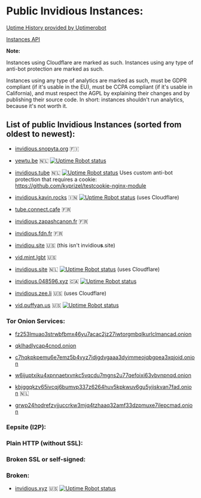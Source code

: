 # Public Invidious Instances:

[Uptime History provided by Uptimerobot](https://uptime.invidio.us/)

[Instances API](https://instances.invidio.us/)


**Note:**

Instances using Cloudflare are marked as such. Instances using any type of anti-bot protection are marked as such.

Instances using any type of analytics are marked as such, must be GDPR compliant (if it's usable in the EU), must be CCPA compliant (if it's usable in California), and must respect the AGPL by explaining their changes and by publishing their source code. In short: instances shouldn't run analytics, because it's not worth it.


## List of public Invidious Instances (sorted from oldest to newest):

* [invidious.snopyta.org](https://invidious.snopyta.org/) 🇫🇮

* [yewtu.be](https://yewtu.be) 🇳🇱 [![Uptime Robot status](https://img.shields.io/uptimerobot/status/m783898765-2a4efa67aa8d1c7be6b1dd9d)](https://status.unixfox.eu/783898765)

* [invidious.tube](https://invidious.tube/) 🇳🇱 [![Uptime Robot status](https://img.shields.io/uptimerobot/status/m785789197-f3d9d125d986bcc9664df1da?style=social)](https://status.invidious.tube)
Uses custom anti-bot protection that requires a cookie: https://github.com/kyprizel/testcookie-nginx-module

* [invidious.kavin.rocks](https://invidious.kavin.rocks) 🇮🇳 [![Uptime Robot status](https://img.shields.io/uptimerobot/status/m786132664-f9fa738fba1c4dc2f7364f71)](https://status.kavin.rocks/786132664) (uses Cloudflare)

* [tube.connect.cafe](https://tube.connect.cafe) 🇫🇷

* [invidious.zapashcanon.fr](https://invidious.zapashcanon.fr) 🇫🇷

* [invidious.fdn.fr](https://invidious.fdn.fr/) :fr:

* [invidiou.site](https://invidiou.site/) 🇺🇸 (this isn't invidiou**s**.site)

* [vid.mint.lgbt](https://vid.mint.lgbt/) 🇺🇸

* [invidious.site](https://invidious.site/) 🇳🇱 [![Uptime Robot status](https://img.shields.io/uptimerobot/status/m785863283-8c8e020f55a036f2fec269d8)](https://status.invidious.site/785863283) (uses Cloudflare)

* [invidious.048596.xyz](https://invidious.048596.xyz/) 🇨🇦 [![Uptime Robot status](https://img.shields.io/uptimerobot/status/m786792286-b5894e4e11c42b8332375076)](https://status.048596.xyz/786792286)

* [invidious.zee.li](https://invidious.zee.li) 🇺🇸 (uses Cloudflare)

* [vid.puffyan.us](https://vid.puffyan.us) 🇺🇸 [![Uptime Robot status](https://img.shields.io/uptimerobot/status/m786947233-1131c3f67b9a20621b1926d3?style=plastic)](https://status.puffyan.us/786947233)

### Tor Onion Services:

* [fz253lmuao3strwbfbmx46yu7acac2jz27iwtorgmbqlkurlclmancad.onion](http://fz253lmuao3strwbfbmx46yu7acac2jz27iwtorgmbqlkurlclmancad.onion/)

* [qklhadlycap4cnod.onion](http://qklhadlycap4cnod.onion/)

* [c7hqkpkpemu6e7emz5b4vyz7idjgdvgaaa3dyimmeojqbgpea3xqjoid.onion](http://c7hqkpkpemu6e7emz5b4vyz7idjgdvgaaa3dyimmeojqbgpea3xqjoid.onion)

* [w6ijuptxiku4xpnnaetxvnkc5vqcdu7mgns2u77qefoixi63vbvnpnqd.onion](http://w6ijuptxiku4xpnnaetxvnkc5vqcdu7mgns2u77qefoixi63vbvnpnqd.onion/)

* [kbjggqkzv65ivcqj6bumvp337z6264huv5kpkwuv6gu5yjiskvan7fad.onion](http://kbjggqkzv65ivcqj6bumvp337z6264huv5kpkwuv6gu5yjiskvan7fad.onion/) 🇳🇱

* [grwp24hodrefzvjjuccrkw3mjq4tzhaaq32amf33dzpmuxe7ilepcmad.onion](http://grwp24hodrefzvjjuccrkw3mjq4tzhaaq32amf33dzpmuxe7ilepcmad.onion) 

### Eepsite (I2P):



### Plain HTTP (without SSL):



### Broken SSL or self-signed:



### Broken:

* [invidious.xyz](https://invidious.xyz) 🇺🇸 [![Uptime Robot status](https://img.shields.io/uptimerobot/status/m785826809-32636456cfcf403d7066cba6)](https://status.invidious.xyz/785826809)
